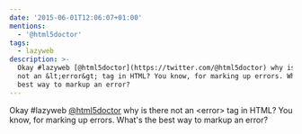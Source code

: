 ```yaml
---
date: '2015-06-01T12:06:07+01:00'
mentions:
  - '@html5doctor'
tags:
  - lazyweb
description: >-
  Okay #lazyweb [@html5doctor](https://twitter.com/@html5doctor) why is there
  not an &lt;error&gt; tag in HTML? You know, for marking up errors. What's the
  best way to markup an error?
---
```

Okay #lazyweb [@html5doctor](https://twitter.com/@html5doctor) why is there not an &lt;error&gt; tag in HTML? You know, for marking up errors. What's the best way to markup an error?
